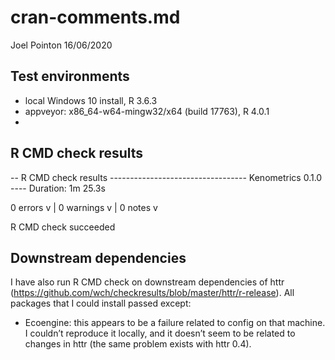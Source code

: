 cran-comments.md
================
Joel Pointon
16/06/2020

## Test environments

  - local Windows 10 install, R 3.6.3
  - appveyor: x86_64-w64-mingw32/x64 (build 17763), R 4.0.1
  -

## R CMD check results

-- R CMD check results ---------------------------------- Kenometrics 0.1.0 ----
Duration: 1m 25.3s

0 errors v | 0 warnings v | 0 notes v

R CMD check succeeded

## Downstream dependencies

I have also run R CMD check on downstream dependencies of httr
(<https://github.com/wch/checkresults/blob/master/httr/r-release>). All
packages that I could install passed except:

  - Ecoengine: this appears to be a failure related to config on that
    machine. I couldn’t reproduce it locally, and it doesn’t seem to be
    related to changes in httr (the same problem exists with httr 0.4).
